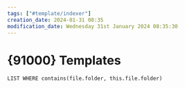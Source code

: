 ```yaml
---
tags: ["#template/indexer"]
creation_date: 2024-01-31 08:35
modification_date: Wednesday 31st January 2024 08:35:30
---
```


# {91000} Templates
```dataview 
LIST WHERE contains(file.folder, this.file.folder)
```